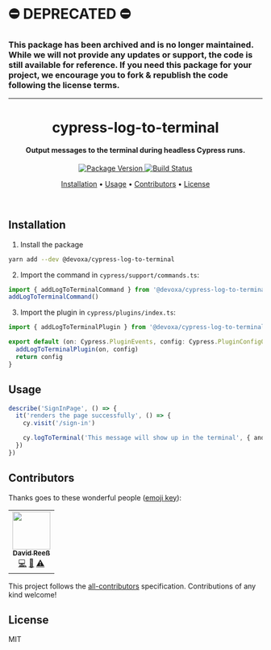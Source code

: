 # :no_entry: DEPRECATED :no_entry:

### This package has been archived and is no longer maintained. While we will not provide any updates or support, the code is still available for reference. If you need this package for your project, we encourage you to fork & republish the code following the license terms.

---

<!-- Title -->
<h1 align="center">
  cypress-log-to-terminal
</h1>

<!-- Description -->
<h4 align="center">
  Output messages to the terminal during headless Cypress runs.
</h4>

<!-- Badges -->
<p align="center">
  <a href="https://www.npmjs.com/package/@devoxa/cypress-log-to-terminal">
    <img
      src="https://img.shields.io/npm/v/@devoxa/cypress-log-to-terminal?style=flat-square"
      alt="Package Version"
    />
  </a>

  <a href="https://github.com/devoxa/cypress-log-to-terminal/actions?query=branch%3Amaster+workflow%3A%22Continuous+Integration%22">
    <img
      src="https://img.shields.io/github/actions/workflow/status/devoxa/cypress-log-to-terminal/push.yml?branch=master&style=flat-square"
      alt="Build Status"
    />
  </a>
</p>

<!-- Quicklinks -->
<p align="center">
  <a href="#installation">Installation</a> •
  <a href="#usage">Usage</a> •
  <a href="#contributors">Contributors</a> •
  <a href="#license">License</a>
</p>

<br>

## Installation

1. Install the package

```bash
yarn add --dev @devoxa/cypress-log-to-terminal
```

2. Import the command in `cypress/support/commands.ts`:

```ts
import { addLogToTerminalCommand } from '@devoxa/cypress-log-to-terminal/command'
addLogToTerminalCommand()
```

3. Import the plugin in `cypress/plugins/index.ts`:

```ts
import { addLogToTerminalPlugin } from '@devoxa/cypress-log-to-terminal/plugin'

export default (on: Cypress.PluginEvents, config: Cypress.PluginConfigOptions) => {
  addLogToTerminalPlugin(on, config)
  return config
}
```

## Usage

```ts
describe('SignInPage', () => {
  it('renders the page successfully', () => {
    cy.visit('/sign-in')

    cy.logToTerminal('This message will show up in the terminal', { andThis: 'too' })
  })
})
```

## Contributors

Thanks goes to these wonderful people ([emoji key](https://allcontributors.org/docs/en/emoji-key)):

<!-- ALL-CONTRIBUTORS-LIST:START - Do not remove or modify this section -->
<!-- prettier-ignore-start -->
<!-- markdownlint-disable -->
<table>
  <tr>
    <td align="center"><a href="https://www.david-reess.de"><img src="https://avatars3.githubusercontent.com/u/4615516?v=4" width="75px;" alt=""/><br /><sub><b>David Reeß</b></sub></a><br /><a href="https://github.com/devoxa/cypress-log-to-terminal/commits?author=queicherius" title="Code">💻</a> <a href="https://github.com/devoxa/cypress-log-to-terminal/commits?author=queicherius" title="Documentation">📖</a> <a href="https://github.com/devoxa/cypress-log-to-terminal/commits?author=queicherius" title="Tests">⚠️</a></td>
  </tr>
</table>

<!-- markdownlint-enable -->
<!-- prettier-ignore-end -->

<!-- ALL-CONTRIBUTORS-LIST:END -->

This project follows the [all-contributors](https://github.com/all-contributors/all-contributors)
specification. Contributions of any kind welcome!

## License

MIT
